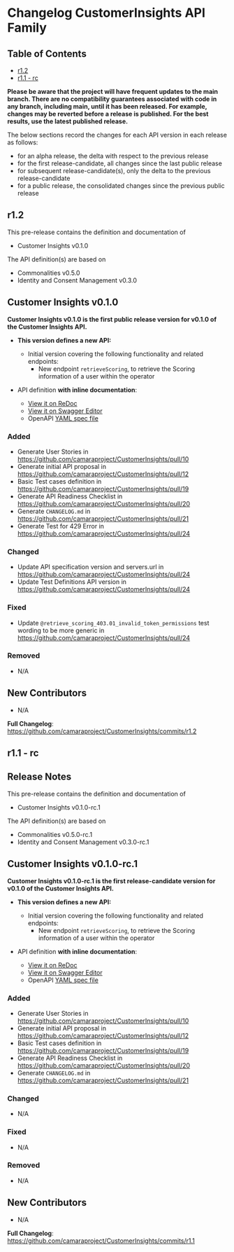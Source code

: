 # Changelog CustomerInsights API Family

## Table of Contents

- [r1.2](#r12)
- [r1.1 - rc](#r11---rc)

**Please be aware that the project will have frequent updates to the main branch. There are no compatibility guarantees associated with code in any branch, including main, until it has been released. For example, changes may be reverted before a release is published. For the best results, use the latest published release.**

The below sections record the changes for each API version in each release as follows:

* for an alpha release, the delta with respect to the previous release
* for the first release-candidate, all changes since the last public release
* for subsequent release-candidate(s), only the delta to the previous release-candidate
* for a public release, the consolidated changes since the previous public release

## r1.2

This pre-release contains the definition and documentation of
* Customer Insights v0.1.0

The API definition(s) are based on
* Commonalities v0.5.0
* Identity and Consent Management v0.3.0

## Customer Insights v0.1.0

**Customer Insights v0.1.0 is the first public release version for v0.1.0 of the Customer Insights API.**
- **This version defines a new API:**
  - Initial version covering the following functionality and related endpoints:
    - New endpoint `retrieveScoring`, to retrieve the Scoring information of a user within the operator

- API definition **with inline documentation**:
  - [View it on ReDoc](https://redocly.github.io/redoc/?url=https://raw.githubusercontent.com/camaraproject/CustomerInsights/r1.2/code/API_definitions/customer-insights.yaml&nocors)
  - [View it on Swagger Editor](https://editor.swagger.io/?url=https://raw.githubusercontent.com/camaraproject/CustomerInsights/r1.2/code/API_definitions/customer-insights.yaml)
  - OpenAPI [YAML spec file](https://github.com/camaraproject/CustomerInsights/blob/r1.2/code/API_definitions/customer-insights.yaml)

### Added
* Generate User Stories in https://github.com/camaraproject/CustomerInsights/pull/10
* Generate initial API proposal in https://github.com/camaraproject/CustomerInsights/pull/12
* Basic Test cases definition in https://github.com/camaraproject/CustomerInsights/pull/19
* Generate API Readiness Checklist in https://github.com/camaraproject/CustomerInsights/pull/20
* Generate `CHANGELOG.md` in https://github.com/camaraproject/CustomerInsights/pull/21
* Generate Test for 429 Error in https://github.com/camaraproject/CustomerInsights/pull/24

### Changed
* Update API specification version and servers.url in https://github.com/camaraproject/CustomerInsights/pull/24
* Update Test Definitions API version in https://github.com/camaraproject/CustomerInsights/pull/24

### Fixed
* Update `@retrieve_scoring_403.01_invalid_token_permissions` test wording to be more generic in https://github.com/camaraproject/CustomerInsights/pull/24

### Removed
* N/A

## New Contributors
* N/A


**Full Changelog**: https://github.com/camaraproject/CustomerInsights/commits/r1.2


## r1.1 - rc

## Release Notes

This pre-release contains the definition and documentation of
* Customer Insights v0.1.0-rc.1

The API definition(s) are based on
* Commonalities v0.5.0-rc.1
* Identity and Consent Management v0.3.0-rc.1

## Customer Insights v0.1.0-rc.1

**Customer Insights v0.1.0-rc.1 is the first release-candidate version for v0.1.0 of the Customer Insights API.**
- **This version defines a new API:**
  - Initial version covering the following functionality and related endpoints:
    - New endpoint `retrieveScoring`, to retrieve the Scoring information of a user within the operator

- API definition **with inline documentation**:
  - [View it on ReDoc](https://redocly.github.io/redoc/?url=https://raw.githubusercontent.com/camaraproject/CustomerInsights/r1.1/code/API_definitions/customer-insights.yaml&nocors)
  - [View it on Swagger Editor](https://editor.swagger.io/?url=https://raw.githubusercontent.com/camaraproject/CustomerInsights/r1.1/code/API_definitions/customer-insights.yaml)
  - OpenAPI [YAML spec file](https://github.com/camaraproject/CustomerInsights/blob/r1.1/code/API_definitions/customer-insights.yaml)

### Added
* Generate User Stories in https://github.com/camaraproject/CustomerInsights/pull/10
* Generate initial API proposal in https://github.com/camaraproject/CustomerInsights/pull/12
* Basic Test cases definition in https://github.com/camaraproject/CustomerInsights/pull/19
* Generate API Readiness Checklist in https://github.com/camaraproject/CustomerInsights/pull/20
* Generate `CHANGELOG.md` in https://github.com/camaraproject/CustomerInsights/pull/21

### Changed
* N/A

### Fixed
* N/A

### Removed
* N/A

## New Contributors
* N/A


**Full Changelog**: https://github.com/camaraproject/CustomerInsights/commits/r1.1

